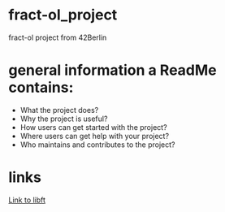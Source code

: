 # fract-ol_project
fract-ol project from 42Berlin

# general information a ReadMe contains:
* What the project does? 
* Why the project is useful?
* How users can get started with the project?
* Where users can get help with your project?
* Who maintains and contributes to the project?

# links
[Link to libft](https://github.com/flo-12/Libft)
